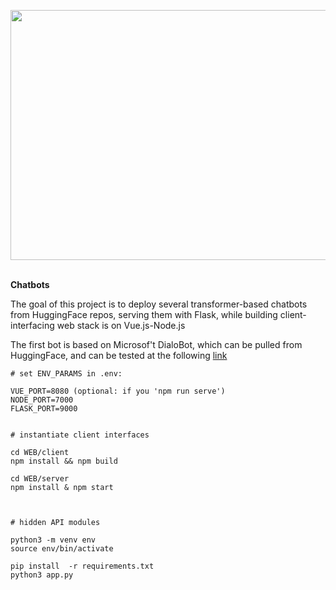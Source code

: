 
<img src="https://i.ibb.co/kghY2Bf/chatbot.jpg" width="700" height="400"><br><br>

**Chatbots**<br>

The goal of this project is to deploy several transformer-based chatbots from HuggingFace repos, serving them with Flask, while building client-interfacing web stack is on Vue.js-Node.js

The first bot is based on Microsof't DialoBot, which can be pulled from HuggingFace, and can be tested at the following [link](https://www.linkedin.com/learning/paths/become-a-node-js-developer)

```
# set ENV_PARAMS in .env:

VUE_PORT=8080 (optional: if you 'npm run serve')
NODE_PORT=7000
FLASK_PORT=9000
```

```

# instantiate client interfaces

cd WEB/client
npm install && npm build

cd WEB/server
npm install & npm start



# hidden API modules

python3 -m venv env
source env/bin/activate

pip install  -r requirements.txt
python3 app.py
```
